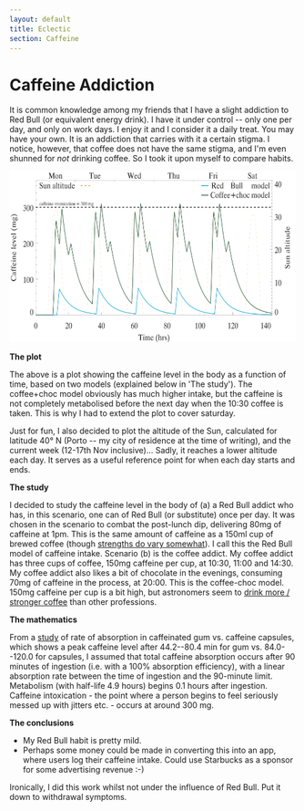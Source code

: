```yaml
---
layout: default
title: Eclectic
section: Caffeine
---
```


Caffeine Addiction
========

It is common knowledge among my friends that I have a slight addiction to Red Bull (or equivalent energy drink). I have it under control -- only one per day, and only on work days. I enjoy it and I consider it a daily treat. You may have your own. It is an addiction that carries with it a certain stigma. I notice, however, that coffee does not have the same stigma, and I'm even shunned for <em>not</em> drinking coffee. So I took it upon myself to compare habits.

<img src="/images/caffeine_plot.png" width="600" height="300"><br>

<strong>The plot</strong><br>

The above is a plot showing the caffeine level in the body as a function of time, based on two models (explained below in 'The study'). The coffee+choc model obviously has much higher intake, but the caffeine is not completely metabolised before the next day when the 10:30 coffee is taken. This is why I had to extend the plot to cover saturday.

Just for fun, I also decided to plot the altitude of the Sun, calculated for latitude 40&deg; N (Porto -- my city of residence at the time of writing), and the current week (12-17th Nov inclusive)... Sadly, it reaches a lower altitude each day. It serves as a useful reference point for when each day starts and ends.

<strong>The study</strong><br>

I decided to study the caffeine level in the body of (a) a Red Bull addict who has, in this scenario, one can of Red Bull (or substitute) once per day. It was chosen in the scenario to combat the post-lunch dip, delivering 80mg of caffeine at 1pm. This is the same amount of caffeine as a 150ml cup of brewed coffee (though [strengths do vary somewhat](http://www.coffee.org/articles/index.php?art=182)). I call this the Red Bull model of caffeine intake. Scenario (b) is the coffee addict. My coffee addict has three cups of coffee, 150mg caffeine per cup, at 10:30, 11:00 and 14:30. My coffee addict also likes a bit of chocolate in the evenings, consuming 70mg of caffeine in the process, at 20:00. This is the coffee-choc model. 150mg caffeine per cup is a bit high, but astronomers seem to [drink more / stronger coffee](http://io9.com/5948206/here-are-the-fifteen-professions-that-drink-the-most-coffee-guess-whos-number-one) than other professions.

<strong>The mathematics</strong><br>

From a [study](http://www.ncbi.nlm.nih.gov/pubmed/11839447) of rate of absorption in caffeinated gum vs. caffeine capsules, which shows a peak caffeine level after 44.2--80.4 min for gum vs. 84.0--120.0 for capsules, I assumed that total caffeine absorption occurs after 90 minutes of ingestion (i.e. with a 100% absorption efficiency), with a linear absorption rate between the time of ingestion and the 90-minute limit. Metabolism (with half-life 4.9 hours) begins 0.1 hours after ingestion.
Caffeine intoxication - the point where a person begins to feel seriously messed up with jitters etc. - occurs at around 300 mg.

<strong>The conclusions</strong><br>

* My Red Bull habit is pretty mild.
* Perhaps some money could be made in converting this into an app, where users log their caffeine intake. Could use Starbucks as a sponsor for some advertising revenue :-)

Ironically, I did this work whilst not under the influence of Red Bull. Put it down to withdrawal symptoms.
